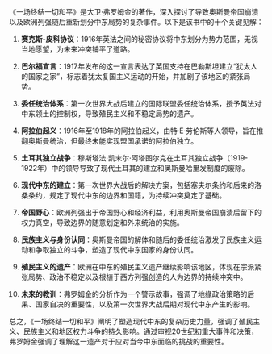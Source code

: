 《一场终结一切和平》是大卫·弗罗姆金的著作，深入探讨了导致奥斯曼帝国崩溃以及欧洲列强随后重新划分中东局势的复杂事件。以下是该书中的十个关键见解：

1. **赛克斯-皮科协议**：1916年英法之间的秘密协议将中东划分为势力范围，无视当地愿望，为未来冲突铺平了道路。

2. **巴尔福宣言**：1917年发布的这一宣言表达了英国支持在巴勒斯坦建立“犹太人的国家之家”，标志着犹太复国主义运动的开始，并加剧了该地区的紧张局势。

3. **委任统治体系**：第一次世界大战后建立的国际联盟委任统治体系，授予英法对中东领土的控制权，导致殖民主义和不稳定局势的遗产。

4. **阿拉伯起义**：1916年至1918年的阿拉伯起义，由特·E·劳伦斯等人领导，旨在推翻奥斯曼统治，但最终未能实现盟国承诺的阿拉伯独立。

5. **土耳其独立战争**：穆斯塔法·凯末尔·阿塔图尔克在土耳其独立战争（1919-1922年）中的领导导致了现代土耳其的建立和奥斯曼哈里发制度的废除。

6. **现代中东的建立**：第一次世界大战后的解决方案，包括塞夫尔条约和后来的洛桑条约，规定了现代中东的边界和国籍，为持续冲突奠定了基础。

7. **帝国野心**：欧洲列强出于帝国野心和经济利益，利用奥斯曼帝国崩溃后留下的权力真空，导致边界的随意划定和外来统治的实施。

8. **民族主义与身份认同**：奥斯曼帝国的解体和随后的委任统治激发了民族主义运动和争取独立的斗争，塑造了现代中东国家的身份认同。

9. **殖民主义的遗产**：欧洲在中东的殖民主义遗产继续影响该地区，体现在宗派紧张局势、政治不稳定以及根植于西方列强创造的人为边界的持续冲突中。

10. **未来的教训**：弗罗姆金的分析作为一个警示故事，强调了地缘政治策略的后果、国家自决的重要性，以及第一次世界大战后期对现代中东产生的影响。

总之，《一场终结一切和平》阐明了塑造现代中东的复杂历史力量，强调了殖民主义、民族主义和地区权力斗争的持久影响。通过审视20世纪初重大事件和决策，弗罗姆金强调了理解这一遗产对于应对当今中东面临的挑战的重要性。